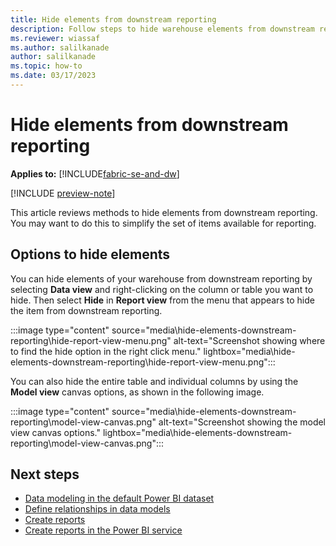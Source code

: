 ```yaml
---
title: Hide elements from downstream reporting
description: Follow steps to hide warehouse elements from downstream reporting.
ms.reviewer: wiassaf
ms.author: salilkanade
author: salilkanade
ms.topic: how-to
ms.date: 03/17/2023
---
```


# Hide elements from downstream reporting

**Applies to:** [!INCLUDE[fabric-se-and-dw](includes/applies-to-version/fabric-se-and-dw.md)]

[!INCLUDE [preview-note](../includes/preview-note.md)]

This article reviews methods to hide elements from downstream reporting. You may want to do this to simplify the set of items available for reporting.

## Options to hide elements

You can hide elements of your warehouse from downstream reporting by selecting **Data view** and right-clicking on the column or table you want to hide. Then select **Hide** in **Report view** from the menu that appears to hide the item from downstream reporting.

:::image type="content" source="media\hide-elements-downstream-reporting\hide-report-view-menu.png" alt-text="Screenshot showing where to find the hide option in the right click menu." lightbox="media\hide-elements-downstream-reporting\hide-report-view-menu.png":::

You can also hide the entire table and individual columns by using the **Model view** canvas options, as shown in the following image.

:::image type="content" source="media\hide-elements-downstream-reporting\model-view-canvas.png" alt-text="Screenshot showing the model view canvas options." lightbox="media\hide-elements-downstream-reporting\model-view-canvas.png":::

## Next steps

 - [Data modeling in the default Power BI dataset](model-default-power-bi-dataset.md)
 - [Define relationships in data models](data-modeling-defining-relationships.md)
 - [Create reports](create-reports.md)
 - [Create reports in the Power BI service](reports-power-bi-service.md)